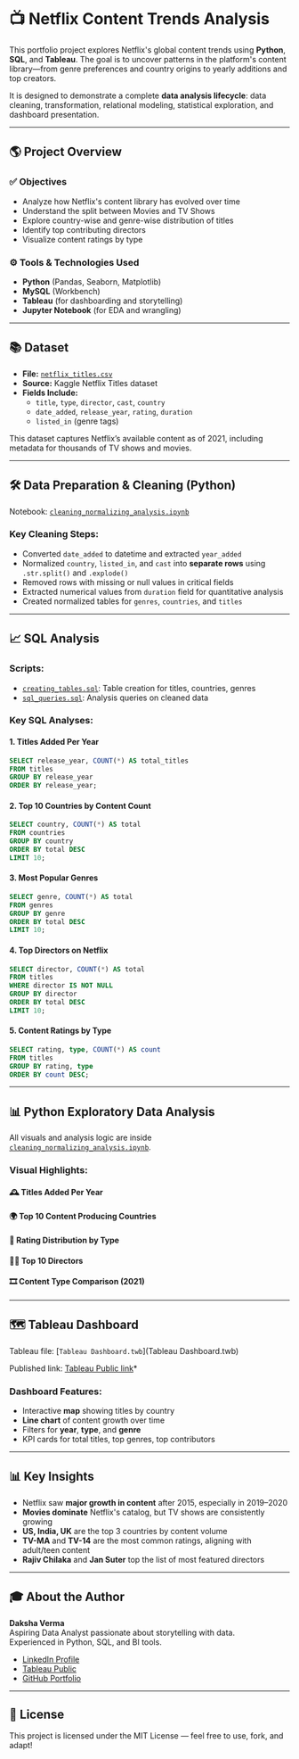 # 📺 Netflix Content Trends Analysis

This portfolio project explores Netflix's global content trends using **Python**, **SQL**, and **Tableau**. The goal is to uncover patterns in the platform's content library—from genre preferences and country origins to yearly additions and top creators.

It is designed to demonstrate a complete **data analysis lifecycle**: data cleaning, transformation, relational modeling, statistical exploration, and dashboard presentation.

---

## 🌎 Project Overview

### ✅ Objectives

- Analyze how Netflix's content library has evolved over time
- Understand the split between Movies and TV Shows
- Explore country-wise and genre-wise distribution of titles
- Identify top contributing directors
- Visualize content ratings by type

### ⚙ Tools & Technologies Used

- **Python** (Pandas, Seaborn, Matplotlib)
- **MySQL** (Workbench)
- **Tableau** (for dashboarding and storytelling)
- **Jupyter Notebook** (for EDA and wrangling)

---

## 📚 Dataset

- **File:** [`netflix_titles.csv`](data/netflix_titles.csv)
- **Source:** Kaggle Netflix Titles dataset
- **Fields Include:**
  - `title`, `type`, `director`, `cast`, `country`
  - `date_added`, `release_year`, `rating`, `duration`
  - `listed_in` (genre tags)

This dataset captures Netflix’s available content as of 2021, including metadata for thousands of TV shows and movies.

---

## 🛠️ Data Preparation & Cleaning (Python)

Notebook: [`cleaning_normalizing_analysis.ipynb`](notebooks/cleaning_normalizing_analysis.ipynb)

### Key Cleaning Steps:

- Converted `date_added` to datetime and extracted `year_added`
- Normalized `country`, `listed_in`, and `cast` into **separate rows** using `.str.split()` and `.explode()`
- Removed rows with missing or null values in critical fields
- Extracted numerical values from `duration` field for quantitative analysis
- Created normalized tables for `genres`, `countries`, and `titles`

---

## 📈 SQL Analysis

### Scripts:

- [`creating_tables.sql`](./creating_tables.sql): Table creation for titles, countries, genres
- [`sql_queries.sql`](./sql_queries.sql): Analysis queries on cleaned data

### Key SQL Analyses:

#### 1. Titles Added Per Year

```sql
SELECT release_year, COUNT(*) AS total_titles
FROM titles
GROUP BY release_year
ORDER BY release_year;
```

#### 2. Top 10 Countries by Content Count

```sql
SELECT country, COUNT(*) AS total
FROM countries
GROUP BY country
ORDER BY total DESC
LIMIT 10;
```

#### 3. Most Popular Genres

```sql
SELECT genre, COUNT(*) AS total
FROM genres
GROUP BY genre
ORDER BY total DESC
LIMIT 10;
```

#### 4. Top Directors on Netflix

```sql
SELECT director, COUNT(*) AS total
FROM titles
WHERE director IS NOT NULL
GROUP BY director
ORDER BY total DESC
LIMIT 10;
```

#### 5. Content Ratings by Type

```sql
SELECT rating, type, COUNT(*) AS count
FROM titles
GROUP BY rating, type
ORDER BY count DESC;
```

---

## 📊 Python Exploratory Data Analysis

All visuals and analysis logic are inside [`cleaning_normalizing_analysis.ipynb`](notebooks/cleaning_normalizing_analysis.ipynb).

### Visual Highlights:

#### 🕰️ Titles Added Per Year



#### 🌍 Top 10 Content Producing Countries



#### 🎥 Rating Distribution by Type



#### 👨‍🎬 Top 10 Directors



#### 🎞️ Content Type Comparison (2021)



---

## 🗺️ Tableau Dashboard

Tableau file: [`Tableau Dashboard.twb`](Tableau Dashboard.twb)

Published link: [Tableau Public link](https://public.tableau.com/app/profile/daksha.verma/viz/NetflixMoviesTVShows_17520529412840/Dashboard1)*

### Dashboard Features:

- Interactive **map** showing titles by country
- **Line chart** of content growth over time
- Filters for **year**, **type**, and **genre**
- KPI cards for total titles, top genres, top contributors

---

## 📊 Key Insights

- Netflix saw **major growth in content** after 2015, especially in 2019–2020
- **Movies dominate** Netflix's catalog, but TV shows are consistently growing
- **US, India, UK** are the top 3 countries by content volume
- **TV-MA** and **TV-14** are the most common ratings, aligning with adult/teen content
- **Rajiv Chilaka** and **Jan Suter** top the list of most featured directors

---

## 🎓 About the Author

**Daksha Verma**\
Aspiring Data Analyst passionate about storytelling with data.\
Experienced in Python, SQL, and BI tools.

- [LinkedIn Profile](#)
- [Tableau Public](#)
- [GitHub Portfolio](#)

---

## 💼 License

This project is licensed under the MIT License — feel free to use, fork, and adapt!

